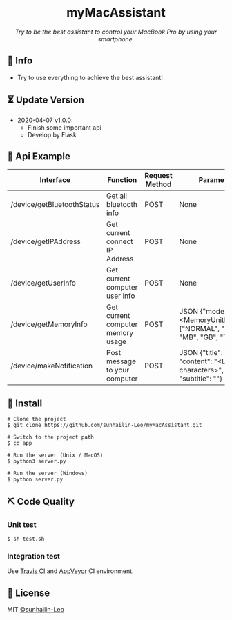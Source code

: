 <h1 align="center">myMacAssistant</h1>
<p align="center">
    <em>Try to be the best assistant to control your MacBook Pro by using your smartphone.</em>
</p>

## 📣 Info

* Try to use everything to achieve the best assistant!

## ⏳ Update Version

* 2020-04-07 v1.0.0:
    * Finish some important api
    * Develop by Flask
    
## 📖 Api Example

Interface | Function | Request Method | Parameters  
-|-|-|-
/device/getBluetoothStatus | Get all bluetooth info | POST | None |
/device/getIPAddress | Get current connect IP Address | POST | None |
/device/getUserInfo | Get current computer user info | POST | None
/device/getMemoryInfo | Get current computer memory usage | POST | JSON {"mode": <MemoryUnitInfoMode: ["NORMAL", "KB", "MB", "GB", "TB"]>}
/device/makeNotification | Post message to your computer | POST | JSON {"title": str, "content": "<Limit 50 characters>", "subtitle": "<Optional parameters>"}


## 🔰 Install

```shell script
# Clone the project
$ git clone https://github.com/sunhailin-Leo/myMacAssistant.git

# Switch to the project path
$ cd app

# Run the server (Unix / MacOS)
$ python3 server.py

# Run the server (Windows)
$ python server.py 
```

## ⛏ Code Quality

### Unit test

```shell
$ sh test.sh
```

### Integration test

Use [Travis CI](https://travis-ci.org/) and [AppVeyor](https://ci.appveyor.com/) CI environment.

## 📃 License

MIT [©sunhailin-Leo](https://github.com/sunhailin-Leo)